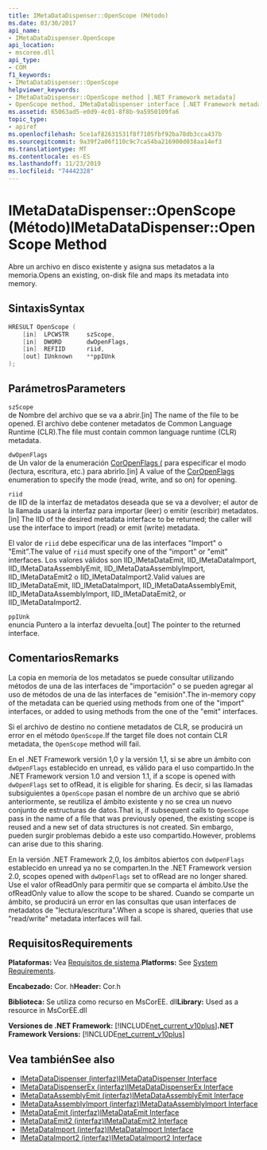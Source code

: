 ```yaml
---
title: IMetaDataDispenser::OpenScope (Método)
ms.date: 03/30/2017
api_name:
- IMetaDataDispenser.OpenScope
api_location:
- mscoree.dll
api_type:
- COM
f1_keywords:
- IMetaDataDispenser::OpenScope
helpviewer_keywords:
- IMetaDataDispenser::OpenScope method [.NET Framework metadata]
- OpenScope method, IMetaDataDispenser interface [.NET Framework metadata]
ms.assetid: 65063ad5-e0d9-4c01-8f8b-9a5950109fa6
topic_type:
- apiref
ms.openlocfilehash: 5ce1af82631531f8f7105fbf92ba78db3cca437b
ms.sourcegitcommit: 9a39f2a06f110c9c7ca54ba216900d038aa14ef3
ms.translationtype: MT
ms.contentlocale: es-ES
ms.lasthandoff: 11/23/2019
ms.locfileid: "74442328"
---
```

# <a name="imetadatadispenseropenscope-method"></a><span data-ttu-id="fe5df-102">IMetaDataDispenser::OpenScope (Método)</span><span class="sxs-lookup"><span data-stu-id="fe5df-102">IMetaDataDispenser::OpenScope Method</span></span>
<span data-ttu-id="fe5df-103">Abre un archivo en disco existente y asigna sus metadatos a la memoria.</span><span class="sxs-lookup"><span data-stu-id="fe5df-103">Opens an existing, on-disk file and maps its metadata into memory.</span></span>  
  
## <a name="syntax"></a><span data-ttu-id="fe5df-104">Sintaxis</span><span class="sxs-lookup"><span data-stu-id="fe5df-104">Syntax</span></span>  
  
```cpp  
HRESULT OpenScope (  
    [in]  LPCWSTR     szScope,   
    [in]  DWORD       dwOpenFlags,   
    [in]  REFIID      riid,   
    [out] IUnknown    **ppIUnk  
);  
```  
  
## <a name="parameters"></a><span data-ttu-id="fe5df-105">Parámetros</span><span class="sxs-lookup"><span data-stu-id="fe5df-105">Parameters</span></span>  
 `szScope`  
 <span data-ttu-id="fe5df-106">de Nombre del archivo que se va a abrir.</span><span class="sxs-lookup"><span data-stu-id="fe5df-106">[in] The name of the file to be opened.</span></span> <span data-ttu-id="fe5df-107">El archivo debe contener metadatos de Common Language Runtime (CLR).</span><span class="sxs-lookup"><span data-stu-id="fe5df-107">The file must contain common language runtime (CLR) metadata.</span></span>  
  
 `dwOpenFlags`  
 <span data-ttu-id="fe5df-108">de Un valor de la enumeración [CorOpenFlags (](../../../../docs/framework/unmanaged-api/metadata/coropenflags-enumeration.md) para especificar el modo (lectura, escritura, etc.) para abrirlo.</span><span class="sxs-lookup"><span data-stu-id="fe5df-108">[in] A value of the [CorOpenFlags](../../../../docs/framework/unmanaged-api/metadata/coropenflags-enumeration.md) enumeration to specify the mode (read, write, and so on) for opening.</span></span>  
  
 `riid`  
 <span data-ttu-id="fe5df-109">de IID de la interfaz de metadatos deseada que se va a devolver; el autor de la llamada usará la interfaz para importar (leer) o emitir (escribir) metadatos.</span><span class="sxs-lookup"><span data-stu-id="fe5df-109">[in] The IID of the desired metadata interface to be returned; the caller will use the interface to import (read) or emit (write) metadata.</span></span>  
  
 <span data-ttu-id="fe5df-110">El valor de `riid` debe especificar una de las interfaces "Import" o "Emit".</span><span class="sxs-lookup"><span data-stu-id="fe5df-110">The value of `riid` must specify one of the "import" or "emit" interfaces.</span></span> <span data-ttu-id="fe5df-111">Los valores válidos son IID_IMetaDataEmit, IID_IMetaDataImport, IID_IMetaDataAssemblyEmit, IID_IMetaDataAssemblyImport, IID_IMetaDataEmit2 o IID_IMetaDataImport2.</span><span class="sxs-lookup"><span data-stu-id="fe5df-111">Valid values are IID_IMetaDataEmit, IID_IMetaDataImport, IID_IMetaDataAssemblyEmit, IID_IMetaDataAssemblyImport, IID_IMetaDataEmit2, or IID_IMetaDataImport2.</span></span>  
  
 `ppIUnk`  
 <span data-ttu-id="fe5df-112">enuncia Puntero a la interfaz devuelta.</span><span class="sxs-lookup"><span data-stu-id="fe5df-112">[out] The pointer to the returned interface.</span></span>  
  
## <a name="remarks"></a><span data-ttu-id="fe5df-113">Comentarios</span><span class="sxs-lookup"><span data-stu-id="fe5df-113">Remarks</span></span>  
 <span data-ttu-id="fe5df-114">La copia en memoria de los metadatos se puede consultar utilizando métodos de una de las interfaces de "importación" o se pueden agregar al uso de métodos de una de las interfaces de "emisión".</span><span class="sxs-lookup"><span data-stu-id="fe5df-114">The in-memory copy of the metadata can be queried using methods from one of the "import" interfaces, or added to using methods from the one of the "emit" interfaces.</span></span>  
  
 <span data-ttu-id="fe5df-115">Si el archivo de destino no contiene metadatos de CLR, se producirá un error en el método `OpenScope`.</span><span class="sxs-lookup"><span data-stu-id="fe5df-115">If the target file does not contain CLR metadata, the `OpenScope` method will fail.</span></span>  
  
 <span data-ttu-id="fe5df-116">En el .NET Framework versión 1,0 y la versión 1,1, si se abre un ámbito con `dwOpenFlags` establecido en unread, es válido para el uso compartido.</span><span class="sxs-lookup"><span data-stu-id="fe5df-116">In the .NET Framework version 1.0 and version 1.1, if a scope is opened with `dwOpenFlags` set to ofRead, it is eligible for sharing.</span></span> <span data-ttu-id="fe5df-117">Es decir, si las llamadas subsiguientes a `OpenScope` pasan el nombre de un archivo que se abrió anteriormente, se reutiliza el ámbito existente y no se crea un nuevo conjunto de estructuras de datos.</span><span class="sxs-lookup"><span data-stu-id="fe5df-117">That is, if subsequent calls to `OpenScope` pass in the name of a file that was previously opened, the existing scope is reused and a new set of data structures is not created.</span></span> <span data-ttu-id="fe5df-118">Sin embargo, pueden surgir problemas debido a este uso compartido.</span><span class="sxs-lookup"><span data-stu-id="fe5df-118">However, problems can arise due to this sharing.</span></span>  
  
 <span data-ttu-id="fe5df-119">En la versión .NET Framework 2,0, los ámbitos abiertos con `dwOpenFlags` establecido en unread ya no se comparten.</span><span class="sxs-lookup"><span data-stu-id="fe5df-119">In the .NET Framework version 2.0, scopes opened with `dwOpenFlags` set to ofRead are no longer shared.</span></span> <span data-ttu-id="fe5df-120">Use el valor ofReadOnly para permitir que se comparta el ámbito.</span><span class="sxs-lookup"><span data-stu-id="fe5df-120">Use the ofReadOnly value to allow the scope to be shared.</span></span> <span data-ttu-id="fe5df-121">Cuando se comparte un ámbito, se producirá un error en las consultas que usan interfaces de metadatos de "lectura/escritura".</span><span class="sxs-lookup"><span data-stu-id="fe5df-121">When a scope is shared, queries that use "read/write" metadata interfaces will fail.</span></span>  
  
## <a name="requirements"></a><span data-ttu-id="fe5df-122">Requisitos</span><span class="sxs-lookup"><span data-stu-id="fe5df-122">Requirements</span></span>  
 <span data-ttu-id="fe5df-123">**Plataformas:** Vea [Requisitos de sistema](../../../../docs/framework/get-started/system-requirements.md).</span><span class="sxs-lookup"><span data-stu-id="fe5df-123">**Platforms:** See [System Requirements](../../../../docs/framework/get-started/system-requirements.md).</span></span>  
  
 <span data-ttu-id="fe5df-124">**Encabezado:** Cor. h</span><span class="sxs-lookup"><span data-stu-id="fe5df-124">**Header:** Cor.h</span></span>  
  
 <span data-ttu-id="fe5df-125">**Biblioteca:** Se utiliza como recurso en MsCorEE. dll</span><span class="sxs-lookup"><span data-stu-id="fe5df-125">**Library:** Used as a resource in MsCorEE.dll</span></span>  
  
 <span data-ttu-id="fe5df-126">**Versiones de .NET Framework:** [!INCLUDE[net_current_v10plus](../../../../includes/net-current-v10plus-md.md)]</span><span class="sxs-lookup"><span data-stu-id="fe5df-126">**.NET Framework Versions:** [!INCLUDE[net_current_v10plus](../../../../includes/net-current-v10plus-md.md)]</span></span>  
  
## <a name="see-also"></a><span data-ttu-id="fe5df-127">Vea también</span><span class="sxs-lookup"><span data-stu-id="fe5df-127">See also</span></span>

- [<span data-ttu-id="fe5df-128">IMetaDataDispenser (interfaz)</span><span class="sxs-lookup"><span data-stu-id="fe5df-128">IMetaDataDispenser Interface</span></span>](../../../../docs/framework/unmanaged-api/metadata/imetadatadispenser-interface.md)
- [<span data-ttu-id="fe5df-129">IMetaDataDispenserEx (interfaz)</span><span class="sxs-lookup"><span data-stu-id="fe5df-129">IMetaDataDispenserEx Interface</span></span>](../../../../docs/framework/unmanaged-api/metadata/imetadatadispenserex-interface.md)
- [<span data-ttu-id="fe5df-130">IMetaDataAssemblyEmit (interfaz)</span><span class="sxs-lookup"><span data-stu-id="fe5df-130">IMetaDataAssemblyEmit Interface</span></span>](../../../../docs/framework/unmanaged-api/metadata/imetadataassemblyemit-interface.md)
- [<span data-ttu-id="fe5df-131">IMetaDataAssemblyImport (interfaz)</span><span class="sxs-lookup"><span data-stu-id="fe5df-131">IMetaDataAssemblyImport Interface</span></span>](../../../../docs/framework/unmanaged-api/metadata/imetadataassemblyimport-interface.md)
- [<span data-ttu-id="fe5df-132">IMetaDataEmit (interfaz)</span><span class="sxs-lookup"><span data-stu-id="fe5df-132">IMetaDataEmit Interface</span></span>](../../../../docs/framework/unmanaged-api/metadata/imetadataemit-interface.md)
- [<span data-ttu-id="fe5df-133">IMetaDataEmit2 (interfaz)</span><span class="sxs-lookup"><span data-stu-id="fe5df-133">IMetaDataEmit2 Interface</span></span>](../../../../docs/framework/unmanaged-api/metadata/imetadataemit2-interface.md)
- [<span data-ttu-id="fe5df-134">IMetaDataImport (interfaz)</span><span class="sxs-lookup"><span data-stu-id="fe5df-134">IMetaDataImport Interface</span></span>](../../../../docs/framework/unmanaged-api/metadata/imetadataimport-interface.md)
- [<span data-ttu-id="fe5df-135">IMetaDataImport2 (interfaz)</span><span class="sxs-lookup"><span data-stu-id="fe5df-135">IMetaDataImport2 Interface</span></span>](../../../../docs/framework/unmanaged-api/metadata/imetadataimport2-interface.md)
